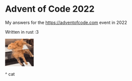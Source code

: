 # Advent of Code 2022

My answers for the https://adventofcode.com event in 2022

Written in rust :3

![cat](floating-cat.gif)

^ cat

